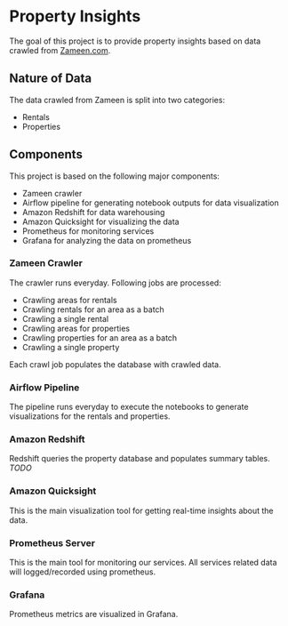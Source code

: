 # Property Insights
The goal of this project is to provide property insights based on data crawled from [Zameen.com](https://www.zameen.com).

## Nature of Data
The data crawled from Zameen is split into two categories:
- Rentals
- Properties

## Components
This project is based on the following major components:
- Zameen crawler
- Airflow pipeline for generating notebook outputs for data visualization
- Amazon Redshift for data warehousing
- Amazon Quicksight for visualizing the data
- Prometheus for monitoring services
- Grafana for analyzing the data on prometheus

### Zameen Crawler
The crawler runs everyday. Following jobs are processed:
- Crawling areas for rentals
- Crawling rentals for an area as a batch
- Crawling a single rental
- Crawling areas for properties
- Crawling properties for an area as a batch
- Crawling a single property

Each crawl job populates the database with crawled data.


### Airflow Pipeline
The pipeline runs everyday to execute the notebooks to generate visualizations for the rentals and properties.

### Amazon Redshift
Redshift queries the property database and populates summary tables.
*TODO*

### Amazon Quicksight
This is the main visualization tool for getting real-time insights about the data.

### Prometheus Server
This is the main tool for monitoring our services. All services related data will logged/recorded using prometheus.

### Grafana
Prometheus metrics are visualized in Grafana.
